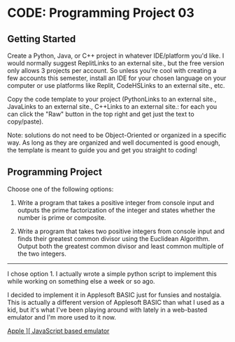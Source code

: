 # CODE: Programming Project 03

## Getting Started
Create a Python, Java, or C++ project in whatever IDE/platform you'd like. I would normally suggest ReplitLinks to an external site., but the free version only allows 3 projects per account. So unless you're cool with creating a few accounts this semester, install an IDE for your chosen language on your computer or use platforms like Replit, CodeHSLinks to an external site., etc.

Copy the code template to your project (PythonLinks to an external site., JavaLinks to an external site., C++Links to an external site.: for each you can click the "Raw" button in the top right and get just the text to copy/paste).

Note: solutions do not need to be Object-Oriented or organized in a specific way. As long as they are organized and well documented is good enough, the template is meant to guide you and get you straight to coding!

## Programming Project
Choose one of the following options:

1) Write a program that takes a positive integer from console input and outputs the prime factorization of the integer and states whether the number is prime or composite.

2) Write a program that takes two positive integers from console input and finds their greatest common divisor using the Euclidean Algorithm. Output both the greatest common divisor and least common multiple of the two integers.

---

I chose option 1. I actually wrote a simple python script to implement this while working on something else a week or so ago.

I decided to implement it in Applesoft BASIC just for funsies and nostalgia. This is actually a different version of Applesoft BASIC than what I used as a kid, but it's what I've been playing around with lately in a web-basted emulator and I'm more used to it now.

[Apple \]\[ JavaScript based emulator](https://www.calormen.com/jsbasic/)
